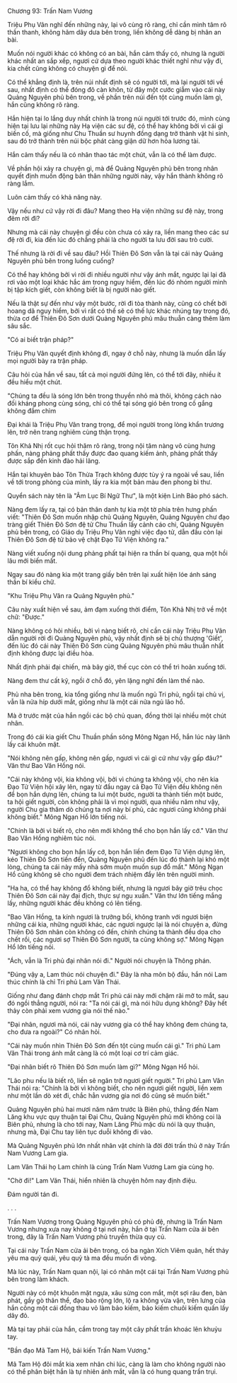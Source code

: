 




Chương 93: Trấn Nam Vương


Triệu Phụ Vân nghĩ đến những này, lại vô cùng rõ ràng, chỉ cần mình tâm rõ thần thanh, không hãm dây dưa bên trong, liền không dễ dàng bị nhân an bài.

Muốn nói người khác có không có an bài, hắn cảm thấy có, nhưng là người khác nhất an sắp xếp, ngươi cứ dựa theo người khác thiết nghĩ như vậy đi, kia chết cũng không có chuyện gì để nói.

Có thể khẳng định là, trên núi nhất định sẽ có người tới, mà lại người tới về sau, nhất định có thể đóng đô càn khôn, từ đây một cước giẫm vào cái này Quảng Nguyên phủ bên trong, về phần trên núi đến tột cùng muốn làm gì, hắn cũng không rõ ràng.

Hắn hiện tại lo lắng duy nhất chính là trong núi người tới trước đó, mình cùng hiện tại lưu lại những này Hạ viện các sư đệ, có thể hay không bởi vì cái gì biến cố, mà giống như Chu Thuần sư huynh đồng dạng trở thành vật hi sinh, sau đó trở thành trên núi bộc phát càng giận dữ hơn hỏa lương tài.

Hắn cảm thấy nếu là có nhân thao tác một chút, vẫn là có thể làm được.

Về phần hội xảy ra chuyện gì, mà để Quảng Nguyên phủ bên trong nhân quyết định muốn động bản thân những người này, vậy hắn thành không rõ ràng lắm.

Luôn cảm thấy có khả năng này.

Vậy nếu như cứ vậy rời đi đâu? Mang theo Hạ viện những sư đệ này, trong đêm rời đi?

Nhưng mà cái này chuyện gì đều còn chưa có xảy ra, liền mang theo các sư đệ rời đi, kia đến lúc đó chẳng phải là cho người ta lưu đời sau trò cười.

Thế nhưng là rời đi về sau đâu? Hồi Thiên Đô Sơn vẫn là tại cái này Quảng Nguyên phủ bên trong luống cuống?

Có thể hay không bởi vì rời đi nhiều người như vậy ánh mắt, ngược lại lại đã rơi vào một loại khác hắc ám trong nguy hiểm, đến lúc đó nhóm người mình bị tập kích giết, còn không biết là bị người nào giết.

Nếu là thật sự đến như vậy một bước, rời đi tòa thành này, cũng có chết bởi hoang dã nguy hiểm, bởi vì rất có thể sẽ có thế lực khác nhúng tay trong đó, thừa cơ để Thiên Đô Sơn dưới Quảng Nguyên phủ mâu thuẫn càng thêm làm sâu sắc.

"Có ai biết trận pháp?"

Triệu Phụ Vân quyết định không đi, ngay ở chỗ này, nhưng là muốn dẫn lấy mọi người bày ra trận pháp.

Câu hỏi của hắn về sau, tất cả mọi người đứng lên, có thể tới đây, nhiều ít đều hiểu một chút.

"Chúng ta đều là sóng lớn bên trong thuyền nhỏ mà thôi, không cách nào đối kháng phong cùng sóng, chỉ có thể tại sóng gió bên trong cố gắng không đắm chìm

Đại khái là Triệu Phụ Vân trang trọng, để mọi người trong lòng khẩn trương lên, trở nên trang nghiêm cùng thận trọng.

Tôn Khả Nhị rốt cục hỏi thăm rõ ràng, trong nội tâm nàng vô cùng hưng phấn, nàng phảng phất thấy được đao quang kiếm ảnh, phảng phất thấy được sắp đến kinh đào hải lãng.

Hắn tại khuyên bảo Tôn Thừa Trạch không được tùy ý ra ngoài về sau, liền về tới trong phòng của mình, lấy ra kia một bản màu đen phong bì thư.

Quyển sách này tên là "Âm Lục Bí Ngữ Thư", là một kiện Linh Bảo phó sách.

Nàng đem lấy ra, tại có bản thân danh tự kia một tờ phía trên hưng phấn viết: "Thiên Đô Sơn muốn nhập chủ Quảng Nguyên, Quảng Nguyên chư đạo tràng giết Thiên Đô Sơn đệ tử Chu Thuần lấy cảnh cáo chi, Quảng Nguyên phủ bên trong, có Giáo dụ Triệu Phụ Vân nghỉ việc đạo tử, dẫn đầu còn lại Thiên Đô Sơn đệ tử bảo vệ chặt Đạo Tử Viện không ra."

Nàng viết xuống nội dung phảng phất tại hiện ra thần bí quang, qua một hồi lâu mới biến mất.

Ngay sau đó nàng kia một trang giấy bên trên lại xuất hiện lóe ánh sáng thần bí kiểu chữ.

"Khu Triệu Phụ Vân ra Quảng Nguyên phủ."

Câu này xuất hiện về sau, ảm đạm xuống thời điểm, Tôn Khả Nhị trở về một chữ: "Được."

Nàng không có hỏi nhiều, bởi vì nàng biết rõ, chỉ cần cái này Triệu Phụ Vân dẫn người rời đi Quảng Nguyên phủ, vậy nhất định sẽ bị chủ thượng 'Giết', đến lúc đó cái này Thiên Đô Sơn cùng Quảng Nguyên phủ mâu thuẫn nhất định không được lại điều hòa.

Nhất định phải đại chiến, mà bây giờ, thế cục còn có thể trì hoãn xuống tới.

Nàng đem thư cất kỹ, ngồi ở chỗ đó, yên lặng nghĩ đến làm thế nào.

Phủ nha bên trong, kia tổng giống như là muốn ngủ Tri phủ, ngồi tại chủ vị, vẫn là nửa híp dưới mắt, giống như là một cái nửa ngủ lão hổ.

Mà ở trước mặt của hắn ngồi các bộ chủ quan, đồng thời lại nhiều một chút nhân.

Trong đó cái kia giết Chu Thuần phần sông Mông Ngạn Hổ, hắn lúc này lãnh lấy cái khuôn mặt.

"Nói không nên gấp, không nên gấp, ngươi vì cái gì cứ như vậy gấp đâu?" Văn thư Bao Văn Hồng nói.

"Cái này không vội, kia không vội, bởi vì chúng ta không vội, cho nên kia Đạo Tử Viện hội xây lên, ngay từ đầu ngay cả Đạo Tử Viện đều không nên để bọn hắn dựng lên, chúng ta lui một bước, người ta thành tiến một bước, ta hội giết người, còn không phải là vì mọi người, qua nhiều năm như vậy, người Chu gia thăm dò chúng ta nơi này bí phủ, các ngươi cũng không phải không biết." Mông Ngạn Hổ lớn tiếng nói.

"Chính là bởi vì biết rõ, cho nên mới không thể cho bọn hắn lấy cớ." Văn thư Bao Văn Hồng nghiêm túc nói.

"Ngươi không cho bọn hắn lấy cớ, bọn hắn liền đem Đạo Tử Viện dựng lên, kéo Thiên Đô Sơn tiến đến, Quảng Nguyên phủ đến lúc đó thành lại khó một lòng, chúng ta cái này mấy nhà sớm muộn muốn sụp đổ mất." Mông Ngạn Hổ cũng không sẽ cho người đem trách nhiệm đẩy lên trên người mình.

"Ha ha, có thể hay không đổ không biết, nhưng là ngươi bây giờ trêu chọc Thiên Đô Sơn cái này đại địch, thực sự ngu xuẩn." Văn thư lớn tiếng mắng lấy, những người khác đều không có lên tiếng.

"Bao Văn Hồng, ta kính ngươi là trưởng bối, không tranh với ngươi biện những cái kia, những người khác, các ngươi ngược lại là nói chuyện a, đừng Thiên Đô Sơn nhân còn không có đến, chính chúng ta thành đều dọa cho chết rồi, các ngươi sợ Thiên Đô Sơn người, ta cũng không sợ." Mông Ngạn Hổ lớn tiếng nói.

"Ách, vẫn là Tri phủ đại nhân nói đi." Người nói chuyện là Thông phán.

"Đúng vậy a, Lam thúc nói chuyện đi." Đây là nha môn bộ đầu, hắn nói Lam thúc chính là chỉ Tri phủ Lam Văn Thái.

Giống như đang đánh chợp mắt Tri phủ cái này mới chậm rãi mở to mắt, sau đó ngồi thẳng người, nói ra: "Ta nói cái gì, mà nói hữu dụng không? Đây hết thảy còn phải xem vương gia nói thế nào."

"Đại nhân, ngươi mà nói, cái này vương gia có thể hay không đem chúng ta, cho đưa ra ngoài?" Có nhân hỏi.

"Cái này muốn nhìn Thiên Đô Sơn đến tột cùng muốn cái gì." Tri phủ Lam Văn Thái trong ánh mắt càng là có một loại cơ trí cảm giác.

"Đại nhân biết rõ Thiên Đô Sơn muốn làm gì?" Mông Ngạn Hổ hỏi.

"Lão phu nếu là biết rõ, liền sẽ ngăn trở ngươi giết người." Tri phủ Lam Văn Thái nói ra: "Chính là bởi vì không biết, cho nên ngươi giết người, liền xem như một lần dò xét đi, chắc hẳn vương gia nơi đó cũng sẽ muốn biết."

Quảng Nguyên phủ hai mươi năm năm trước là Biên phủ, thẳng đến Nam Lăng khu vực quy thuận tại Đại Chu, Quảng Nguyên phủ mới không coi là Biên phủ, nhưng là cho tới nay, Nam Lăng Phủ mặc dù nói là quy thuận, nhưng mà, Đại Chu tay liên tục duỗi không đi vào.

Mà Quảng Nguyên phủ lớn nhất nhân vật chính là đời đời trấn thủ ở này Trấn Nam Vương Lam gia.

Lam Văn Thái họ Lam chính là cùng Trấn Nam Vương Lam gia cùng họ.

"Chờ đi!" Lam Văn Thái, hiển nhiên là chuyện hôm nay định điệu.

Đám người tán đi.

. . .

Trấn Nam Vương trong Quảng Nguyên phủ có phủ đệ, nhưng là Trấn Nam Vương nhưng xưa nay không ở tại nơi này, hắn ở tại Trấn Nam cửa ải bên trong, đây là Trấn Nam Vương phủ truyền thừa quy củ.

Tại cái này Trấn Nam cửa ải bên trong, có ba ngàn Xích Viêm quân, hết thảy yêu ma quỷ quái, yêu quỷ tà ma đều muốn đi vòng.

Mà lúc này, Trấn Nam quan nội, lại có nhân một cái tại Trấn Nam Vương phủ bên trong làm khách.

Người này có một khuôn mặt ngựa, xâu sừng con mắt, một sợi râu đen, bàn phát, gầy gò thân thể, đạo bào rộng lớn, lộ ra không vừa vặn, trên lưng của hắn cõng một cái đồng thau vỏ làm bảo kiếm, bảo kiếm chuôi kiếm quấn lấy dây đỏ.

Mà tại tay phải của hắn, cầm trong tay một cây phất trần khoác lên khuỷu tay.

"Bần đạo Mã Tam Hộ, bái kiến Trấn Nam Vương."

Mã Tam Hộ đôi mắt kia xem nhân chi lúc, càng là làm cho không người nào có thể phân biệt hắn là tự nhiên ánh mắt, vẫn là có hung quang trần trụi.




